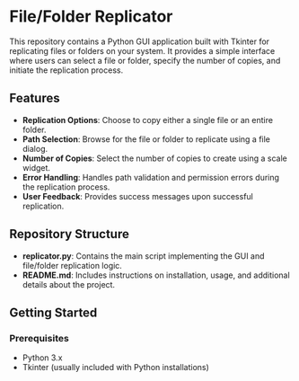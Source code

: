 # File/Folder Replicator

This repository contains a Python GUI application built with Tkinter for replicating files or folders on your system. It provides a simple interface where users can select a file or folder, specify the number of copies, and initiate the replication process.

## Features

- **Replication Options**: Choose to copy either a single file or an entire folder.
- **Path Selection**: Browse for the file or folder to replicate using a file dialog.
- **Number of Copies**: Select the number of copies to create using a scale widget.
- **Error Handling**: Handles path validation and permission errors during the replication process.
- **User Feedback**: Provides success messages upon successful replication.

## Repository Structure

- **replicator.py**: Contains the main script implementing the GUI and file/folder replication logic.
- **README.md**: Includes instructions on installation, usage, and additional details about the project.

## Getting Started

### Prerequisites

- Python 3.x
- Tkinter (usually included with Python installations)
